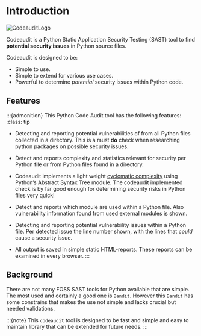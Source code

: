 # Introduction

![CodeauditLogo](images/codeauditlogo.png)

Codeaudit is a Python Static Application Security Testing (SAST) tool to find **potential security issues** in Python source files.

Codeaudit is designed to be:
* Simple to use.
* Simple to extend for various use cases.
* Powerful to determine *potential* security issues within Python code.

## Features
:::{admonition} This Python Code Audit tool has the following features:
:class: tip

* Detecting and reporting potential vulnerabilities of from all Python files collected in a directory. This is a must **do** check when researching python packages on possible security issues.

*  Detect and reports complexity and statistics relevant for security per Python file or from Python files found in a directory. 

* Codeaudit implements a light weight [cyclomatic complexity](https://en.wikipedia.org/wiki/Cyclomatic_complexity) using Python’s Abstract Syntax Tree module. The codeaudit implemented check is by far good enough for determining security risks in Python files very quick!


*  Detect and reports which module are used within a Python file. Also vulnerability information found from used external modules is shown.

*  Detecting and reporting potential vulnerability issues within a Python file. Per detected issue the line number shown, with the lines that *could* cause a security issue.

* All output is saved in simple static HTML-reports. These reports can be examined in every browser. 
:::



## Background

There are not many FOSS SAST tools for Python available that are simple. The most used and certainly a good one is `Bandit`. However this `Bandit` has some constrains that makes the use not simple and lacks crucial but needed validations.


:::{note}
This `codeaudit` tool is designed to be fast and simple and easy to maintain library that can be extended for future needs.
:::


```{tableofcontents}
```
